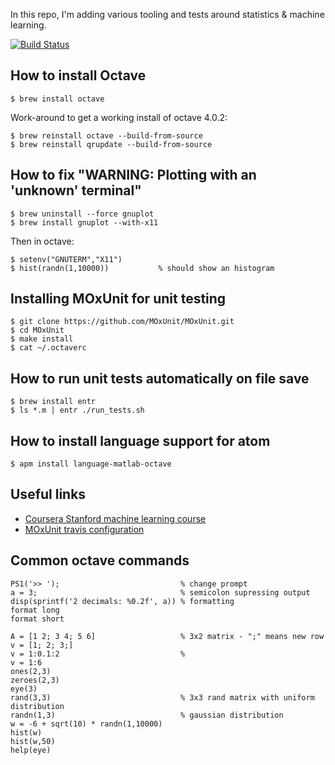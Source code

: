 In this repo, I'm adding various tooling and tests around statistics & machine learning.

[![Build Status](https://travis-ci.org/thbar/machine-learning-playground.svg?branch=master)](https://travis-ci.org/thbar/machine-learning-playground)

## How to install Octave

```
$ brew install octave
```

Work-around to get a working install of octave 4.0.2:

```
$ brew reinstall octave --build-from-source
$ brew reinstall qrupdate --build-from-source
```

## How to fix "WARNING: Plotting with an 'unknown' terminal"

```
$ brew uninstall --force gnuplot
$ brew install gnuplot --with-x11
```

Then in octave:

```
$ setenv("GNUTERM","X11")
$ hist(randn(1,10000))           % should show an histogram
```

## Installing MOxUnit for unit testing

```
$ git clone https://github.com/MOxUnit/MOxUnit.git
$ cd MOxUnit
$ make install
$ cat ~/.octaverc
```

## How to run unit tests automatically on file save

```
$ brew install entr
$ ls *.m | entr ./run_tests.sh 
```

## How to install language support for atom

```
$ apm install language-matlab-octave
```

## Useful links

* [Coursera Stanford machine learning course](https://www.coursera.org/learn/machine-learning)
* [MOxUnit travis configuration](https://github.com/MOxUnit/MOxUnit/blob/master/.travis.yml)

## Common octave commands

```
PS1('>> ');                           % change prompt
a = 3;                                % semicolon supressing output
disp(sprintf('2 decimals: %0.2f', a)) % formatting
format long
format short

A = [1 2; 3 4; 5 6]                   % 3x2 matrix - ";" means new row
v = [1; 2; 3;]
v = 1:0.1:2                           %
v = 1:6
ones(2,3)                             
zeroes(2,3)
eye(3)
rand(3,3)                             % 3x3 rand matrix with uniform distribution
randn(1,3)                            % gaussian distribution
w = -6 + sqrt(10) * randn(1,10000)
hist(w)
hist(w,50)
help(eye)
```
